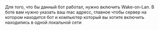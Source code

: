 Для того, что бы данный бот работал, нужно включить Wake-on-Lan. 
В боте вам нужно указать ваш mac адресс, главное чтобы сервер на котором находится бот и компьютер который вы хотите включить находились в одной локальной сети
